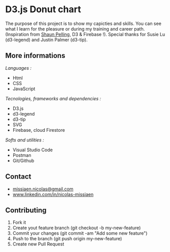 # D3.js Donut chart

The purpose of this project is to show my capicties and skills. You can see what I learn for the pleasure or during my training and career path. (Inspiration from [Shaun Pelling](https://www.udemy.com/share/1020mmB0QSdV5URH8=/), D3 & Firebase !). Special thanks for Susie Lu (d3-legend) and Justin Palmer (d3-tip).

## More informations

*Languages :*
- Html
- CSS
- JavaScript

*Tecnologies, frameworks and dependencies :*
- D3.js
- d3-legend
- d3-tip
- SVG
- Firebase, cloud Firestore

*Softs and utilities :*
- Visual Studio Code
- Postman
- Git/Github

## Contact
- missiaen.nicolas@gmail.com
- www.linkedin.com/in/nicolas-missiaen

## Contributing
1. Fork it
2. Create yout feature branch (git checkout -b my-new-feature)
3. Commit your changes (git commit -am "Add some new feature")
4. Push to the branch (git push origin my-new-feature)
5. Create new Pull Request

